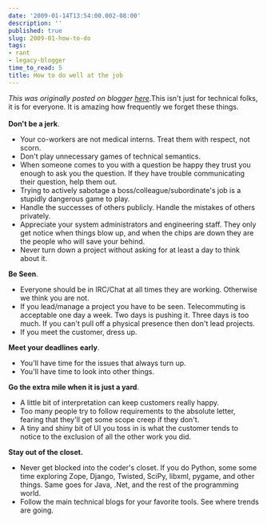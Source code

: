 ```yaml
---
date: '2009-01-14T13:54:00.002-08:00'
description: ''
published: true
slug: 2009-01-how-to-do
tags:
- rant
- legacy-blogger
time_to_read: 5
title: How to do well at the job
---
```


*This was originally posted on blogger [here](https://pydanny.blogspot.com/2009/01/how-to-do.html)*.This isn't just for technical folks, it is for everyone. It is amazing how frequently we forget these things.<br /><br /><span style="font-weight: bold;">Don't be a jerk</span>.<br /><ul><li>Your co-workers are not medical interns. Treat them with respect, not scorn.</li><li>Don't play unnecessary games of technical semantics.</li><li>When someone comes to you with a question be happy they trust you enough to ask you the question. If they have trouble communicating their question, help them out.</li><li>Trying to actively sabotage a boss/colleague/subordinate's job is a stupidly dangerous game to play.</li><li>Handle the successes of others publicly. Handle the mistakes of others privately.</li><li>Appreciate your system administrators and engineering staff. They only get notice when things blow up, and when the chips are down they are the people who will save your behind.</li><li>Never turn down a project without asking for at least a day to think about it.</li></ul><span style="font-weight: bold;">Be Seen</span>.<br /><ul><li>Everyone should be in IRC/Chat at all times they are working. Otherwise we think you are not.</li><li>If you lead/manage a project you have to be seen. Telecommuting is acceptable one day a week. Two days is pushing it. Three days is too much. If you can't pull off a physical presence then don't lead projects.</li><li>If you meet the customer, dress up.</li></ul><span style="font-weight: bold;">Meet your deadlines</span> <span style="font-weight: bold;">early</span>.<br /><ul><li>You'll have time for the issues that always turn up.</li><li>You'll have time to look into other things.</li></ul><span style="font-weight: bold;">Go the extra mile when it is just a yard</span>.<br /><ul><li>A little bit of interpretation can keep customers really happy.<br /></li><li>Too many people try to follow requirements to the absolute letter, fearing that they'll get some scope creep if they don't.</li><li>A tiny and shiny bit of UI you toss in is what the customer tends to notice  to the exclusion of all the other work you did.</li></ul><span style="font-weight: bold;">Stay out of the closet.</span><br /><ul><li>Never get blocked into the coder's closet. If you do Python, some some time exploring Zope, Django, Twisted, SciPy, libxml, pygame, and other things. Same goes for Java, .Net, and the rest of the programming world.</li><li>Follow the main technical blogs for your favorite tools. See where trends are going.</li></ul>
